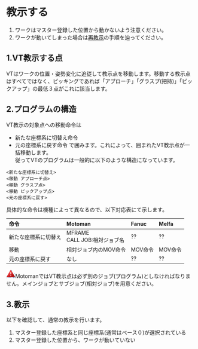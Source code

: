 # 教示する

1. ワークはマスター登録した位置から動かないよう注意ください。
2. ワークが動いてしまった場合は[再教示](ReTeaching.md)の手順を辿ってください。

## 1.VT教示する点  
VTはワークの位置・姿勢変化に追従して教示点を移動します。移動する教示点はすべてではなく、ピッキングであれば「アプローチ」「グラスプ(把持)」「ピックアップ」の最低３点がこれに該当します。  

## 2.プログラムの構造  
VT教示の対象点への移動命令は
- 新たな座標系に切替え命令
- 元の座標系に戻す命令
で囲みます。これによって、囲まれたVT教示点が一括移動します。  
従ってVTのプログラムは一般的に以下のような構造になっています。  
~~~
<新たな座標系に切替え>
<移動 アプローチ点>
<移動 グラスプ点>
<移動 ピックアップ点>
<元の座標系に戻す>
~~~
具体的な命令は機種によって異なるので、以下対応表にて示します。

|命令|Motoman|Fanuc|Melfa|
|:---|:---|:---|:---|
|新たな座標系に切替え|MFRAME<br>CALL JOB:相対ジョブ名|??|??|
|移動|相対ジョブ内のMOV命令|MOV命令|MOV命令|
|元の座標系に戻す|なし|??|??|

![Watch](img/watch.png)MotomanではVT教示点は必ず別のジョブ(プログラム)としなければなりません。メインジョブとサブジョブ(相対ジョブ)を用意ください。

## 3.教示  
以下を確認して、通常の教示を行います。
1. マスター登録した座標系と同じ座標系(通常はベース０)が選択されている
2. マスター登録した位置から、ワークが動いていない
